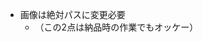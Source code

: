 <!-- - js使用不可 -->
<!-- - 疑似要素は使わない -->
<!-- - リンク先はapp用になる（adastriaapp://) -->
<!-- - 画像の合計30枚MAX -->
<!-- - FIXきかない(stickyも) -->
<!-- - アンカーも使えない -->
<!-- - 画像の高さ指定必要 （height: auto) -->
<!-- - pタグ全て svg に変更
    ONLINE STORE
    LINE UP
    クレジット
    コピーライト
    フッターリンク -->
<!-- - ウェブ版と同階層にapp.htmlを設置して納品
    http://studio-clip.maam.me/studioclip/cp/sc_sanrio_2025/app.html -->

<!-- - cssは直書き、外部読み込みなし -->
- 画像は絶対パスに変更必要
    - （この2点は納品時の作業でもオッケー）

<!-- <meta http-equiv="content-language" content="ja">
<meta http-equiv="content-type" content="text/html; charset=UTF-8">
<meta http-equiv="content-style-type" content="text/css; charset=UTF-8">
<meta http-equiv="X-UA-Compatible" content="IE=edge,chrome=1">
<meta name="viewport" content="width=device-width, initial-scale=1.0">
<title>studio CLIP meets HELLO KITTY | and st</title>
<style type="text/css"></style> -->
